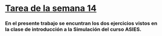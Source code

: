 # [Tarea de la semana 14](https://yharaaa.github.io/Tarea-IS/)
### En el presente trabajo se encuntran los dos ejercicios vistos en la clase de introducción a la Simulación del curso ASIES.
